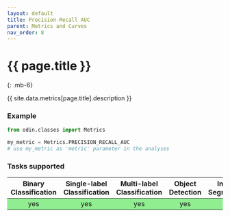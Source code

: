 ```yaml
---
layout: default
title: Precision-Recall AUC
parent: Metrics and Curves
nav_order: 8
---
```


# {{ page.title }}
{: .mb-6}

{{ site.data.metrics[page.title].description }}


### Example
```py
from odin.classes import Metrics

my_metric = Metrics.PRECISION_RECALL_AUC
# use my_metric as 'metric' parameter in the analyses
```

### Tasks supported
<table>
  <thead>
    <tr class="header">
      <th>Binary Classification</th>
      <th>Single-label Classification</th>
      <th>Multi-label Classification</th>
      <th>Object Detection</th>
      <th>Instance Segmentation</th>
    </tr>
  </thead>
  <tbody>
    <tr style="text-align:center;">
      <td style="background:lightgreen;">yes</td>
      <td style="background:lightgreen;">yes</td>
      <td style="background:lightgreen;">yes</td>
      <td style="background:lightgreen;">yes</td>
      <td style="background:lightgreen;">yes</td>
    </tr>
  </tbody>
</table>
